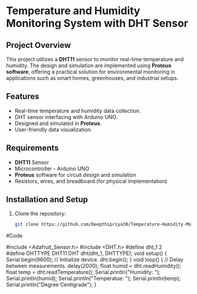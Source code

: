 # Temperature and Humidity Monitoring System with DHT Sensor

## Project Overview
This project utilizes a **DHT11** sensor to monitor real-time temperature and humidity. The design and simulation are implemented using **Proteus software**, offering a practical solution for environmental monitoring in applications such as smart homes, greenhouses, and industrial setups.

## Features
- Real-time temperature and humidity data collection.
- DHT sensor interfacing with Arduino UNO.
- Designed and simulated in **Proteus**.
- User-friendly data visualization.

## Requirements
- **DHT11** Sensor
- Microcontroller - Arduino UNO
- **Proteus** software for circuit design and simulation
- Resistors, wires, and breadboard (for physical implementation)

## Installation and Setup
1. Clone the repository:
   ```bash
   git clone https://github.com/Deepthipriya30/Temperature-Humidity-Monitoring-DHT.git
#Code

#include <Adafruit_Sensor.h>
#include <DHT.h>
#define dht_1 2  
#define DHTTYPE DHT11
DHT dht(dht_1, DHTTYPE);
void setup() {
  Serial.begin(9600);
  // Initialize device.
  dht.begin();
}
void loop() {
  // Delay between measurements.
  delay(2000);
  float humid = dht.readHumidity();
  float temp = dht.readTemperature();
  Serial.println("Humidity: ");
  Serial.println(humid);
  Serial.println("Temperatue: ");
  Serial.println(temp);
  Serial.println("Degree Centigrade");
  }


